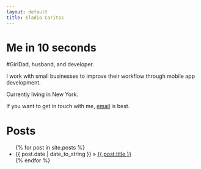 ```yaml
---
layout: default
title: Eladio Caritos
---
```


# Me in 10 seconds

#GirlDad, husband, and developer.

I work with small businesses to improve their workflow through mobile app development.

Currently living in New York.

If you want to get in touch with me, <a href="mailto:eladio@caritos.com">email</a> is best.

# Posts

<ul class="posts">
  {% for post in site.posts %}
  <li>
    <span>{{ post.date | date_to_string }}</span> 
    &raquo; <a href="{{ post.url }}">{{ post.title }}</a>
  </li>
  {% endfor %}
</ul>

